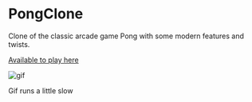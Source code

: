 # PongClone
Clone of the classic arcade game Pong with some modern features and twists.

[Available to play here]((https://jibbyie.itch.io/pong-clone)https://jibbyie.itch.io/pong-clone)


![gif](https://imgur.com/a/DjhQWV6)

Gif runs a little slow
